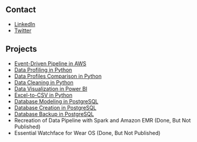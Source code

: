 ## Contact
- [LinkedIn](https://www.linkedin.com/in/lu15700/)
- [Twitter](https://twitter.com/Lu15700/)

## Projects
- [Event-Driven Pipeline in AWS](https://github.com/Lu15700/event-driven_pipeline_in_aws)
- [Data Profiling in Python](https://github.com/Lu15700/data_profiling_in_python)
- [Data Profiles Comparison in Python](https://github.com/Lu15700/data_profiles_comparison_in_python)
- [Data Cleaning in Python](https://github.com/Lu15700/data_cleaning_in_python)
- [Data Visualization in Power BI](https://github.com/Lu15700/data_visualization_in_power_bi)
- [Excel-to-CSV in Python](https://github.com/Lu15700/excel-to-csv_in_python)
- [Database Modeling in PostgreSQL](https://github.com/Lu15700/database_modeling_for_postgresql)
- [Database Creation in PostgreSQL](https://github.com/Lu15700/database_creation_in_postgresql)
- [Database Backup in PostgreSQL](https://github.com/Lu15700/database_backup_in_postgresql)
- Recreation of Data Pipeline with Spark and Amazon EMR (Done, But Not Published)
- Essential Watchface for Wear OS (Done, But Not Published)
